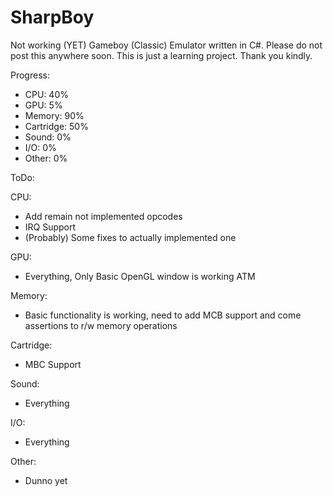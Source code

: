 # SharpBoy
Not working (YET) Gameboy (Classic) Emulator written in C#. Please do not post this anywhere soon. 
This is just a learning project. Thank you kindly.

Progress:
- CPU: 40%
- GPU: 5%
- Memory: 90%
- Cartridge: 50%
- Sound: 0%
- I/O: 0%
- Other: 0%

ToDo:

CPU:
- Add remain not implemented opcodes
- IRQ Support
- (Probably) Some fixes to actually implemented one

GPU:
- Everything, Only Basic OpenGL window is working ATM

Memory:
- Basic functionality is working, need to add MCB support and come assertions to r/w memory operations

Cartridge:
- MBC Support

Sound:
- Everything

I/O:
- Everything

Other:
- Dunno yet
